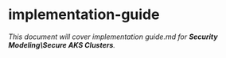 # implementation-guide

_This document will cover implementation guide.md for **Security Modeling\Secure AKS Clusters**._
